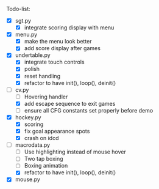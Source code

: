 Todo-list:
- [x] sgt.py
    - [x] integrate scoring display with menu
- [x] menu.py
	- [x] make the menu look better
	- [x] add score display after games
- [x] undertable.py
	- [x] integrate touch controls
	- [x] polish
	- [x] reset handling
    - [x] refactor to have init(), loop(), deinit()
- [ ] cv.py
    - [ ] Hovering handler
    - [x] add escape sequence to exit games
    - [ ] ensure all CFG constants set properly before demo
- [x] hockey.py
	- [x] scoring
	- [x] fix goal appearance spots
	- [x] crash on idcd
- [ ] macrodata.py
    - [ ] Use highlighting instead of mouse hover
    - [ ] Two tap boxing
    - [ ] Boxing animation
    - [x] refactor to have init(), loop(), deinit()
- [x] mouse.py
